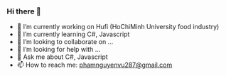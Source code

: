 ### Hi there 👋



- 🔭 I’m currently working on Hufi (HoChiMinh University food industry)
- 🌱 I’m currently learning C#, Javascript
- 👯 I’m looking to collaborate on ...
- 🤔 I’m looking for help with ...
- 💬 Ask me about C#, Javascript
- 📫 How to reach me: phamnguyenvu287@gmail.com 



